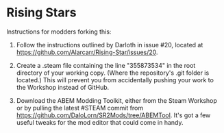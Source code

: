 # Rising Stars

Instructions for modders forking this:

1. Follow the instructions outlined by Darloth in issue #20, located at https://github.com/Alarcarr/Rising-Star/issues/20.

2. Create a .steam file containing the line "355873534" in the root directory of your working copy. (Where the repository's .git folder is located.) This will prevent you from accidentally pushing your work to the Workshop instead of GitHub.

3. Download the ABEM Modding Toolkit, either from the Steam Workshop or by pulling the latest #STEAM commit from https://github.com/DaloLorn/SR2Mods/tree/ABEMTool. It's got a few useful tweaks for the mod editor that could come in handy.

